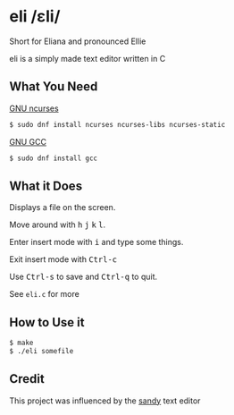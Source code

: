 # eli /ɛli/

Short for Eliana and pronounced Ellie

eli is a simply made text editor written in C

## What You Need

[GNU ncurses](https://www.gnu.org/software/ncurses/ncurses.html)

```bash
$ sudo dnf install ncurses ncurses-libs ncurses-static
```

[GNU GCC](http://gcc.gnu.org/)

```bash
$ sudo dnf install gcc
```

## What it Does

Displays a file on the screen.

Move around with <kbd>h</kbd> <kbd>j</kbd> <kbd>k</kbd> <kbd>l</kbd>.

Enter insert mode with <kbd>i</kbd> and type some things.

Exit insert mode with <kbd>Ctrl-c</kbd>

Use <kbd>Ctrl-s</kbd> to save and <kbd>Ctrl-q</kbd> to quit.

See `eli.c` for more

## How to Use it

```bash
$ make
$ ./eli somefile
```

## Credit

This project was influenced by the [sandy](https://oldgit.suckless.org/sandy) text editor
